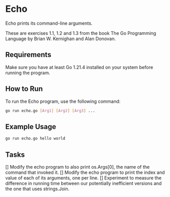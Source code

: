 # Echo

Echo prints its command-line arguments.

These are exercises 1.1, 1.2 and 1.3 from the book The Go Programming Language by Brian W. Kernighan and Alan Donovan.

## Requirements

Make sure you have at least Go 1.21.4 installed on your system before running the program.

## How to Run

To run the Echo program, use the following command:

```bash
go run echo.go [Arg1] [Arg2] [Arg3] ...
```

## Example Usage

```bash
go run echo.go hello world
```

## Tasks

[] Modify the echo program to also print os.Args[0], the name of the command that invoked it.
[] Modify the echo program to print the index and value of each of its arguments, one per line.
[] Experiment to measure the difference in running time between our potentially inefficient versions and the one that uses strings.Join.
